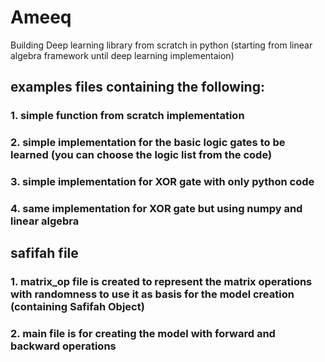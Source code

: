 # Ameeq
Building Deep learning library from scratch in python (starting from linear algebra framework until deep learning implementaion) 

## examples files containing the following:
### 1. simple function from scratch implementation
### 2. simple implementation for the basic logic gates to be learned (you can choose the logic list from the code)
### 3. simple implementation for XOR gate with only python code 
### 4. same implementation for XOR gate but using numpy and linear algebra  


## safifah file
### 1. matrix_op file is created to represent the matrix operations with randomness to use it as basis for the model creation (containing Safifah Object)
### 2. main file is for creating the model with forward and backward operations


